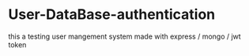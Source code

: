 # User-DataBase-authentication
 this a testing user mangement system made with express / mongo /  jwt token
